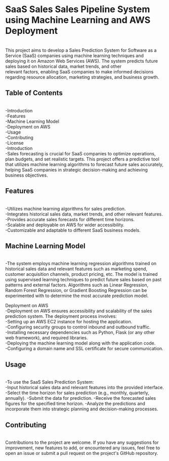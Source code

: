 
<h1>SaaS Sales Sales Pipeline System using Machine Learning and AWS Deployment</h1><br>
This project aims to develop a Sales Prediction System for Software as a Service (SaaS) companies using machine learning techniques and deploying it on Amazon Web Services (AWS). The system predicts future sales based on historical data, market trends, and other <br>relevant factors, enabling SaaS companies to make informed decisions regarding resource allocation, marketing strategies, and business growth.<br>

<h2>Table of Contents</h2><br>
-Introduction<br>
-Features<br>
-Machine Learning Model<br>
-Deployment on AWS<br>
-Usage<br>
-Contributing<br>
-License<br>
-Introduction<br>
-Sales forecasting is crucial for SaaS companies to optimize operations, plan budgets, and set realistic targets. This project offers a predictive tool that utilizes machine learning algorithms to forecast future sales accurately, helping SaaS companies in strategic decision-making and achieving business objectives.<br>

<h2>Features</h2><br>
-Utilizes machine learning algorithms for sales prediction.<br>
-Integrates historical sales data, market trends, and other relevant features.<br>
-Provides accurate sales forecasts for different time horizons.<br>
-Scalable and deployable on AWS for wider accessibility.<br>
-Customizable and adaptable to different SaaS business models.<br>
<h2>Machine Learning Model</h2><br>
-The system employs machine learning regression algorithms trained on historical sales data and relevant features such as marketing spend, customer acquisition channels, product pricing, etc. The model is trained using supervised learning techniques to predict future sales based on past patterns and external factors. Algorithms such as Linear Regression, Random Forest Regression, or Gradient Boosting Regression can be experimented with to determine the most accurate prediction model.<br>

Deployment on AWS<br>
-Deployment on AWS ensures accessibility and scalability of the sales prediction system. The deployment process involves:
<br>
-Setting up an AWS EC2 instance for hosting the application.<br>
-Configuring security groups to control inbound and outbound traffic.<br>
-Installing necessary dependencies such as Python, Flask (or any other web framework), and required libraries.<br>
-Deploying the machine learning model along with the application code.<br>
-Configuring a domain name and SSL certificate for secure communication.<br>
<h2>Usage</h2><br>
-To use the SaaS Sales Prediction System:<br>
-Input historical sales data and relevant features into the provided interface.
-Select the time horizon for sales prediction (e.g., monthly, quarterly, annually).
-Submit the data for prediction.
-Receive the forecasted sales figures for the specified time horizon.
-Analyze the predictions and incorporate them into strategic planning and decision-making processes.
<h2>Contributing</h2><br>
Contributions to the project are welcome. If you have any suggestions for improvement, new features to add, or encountered any issues, feel free to open an issue or submit a pull request on the project's GitHub repository.
